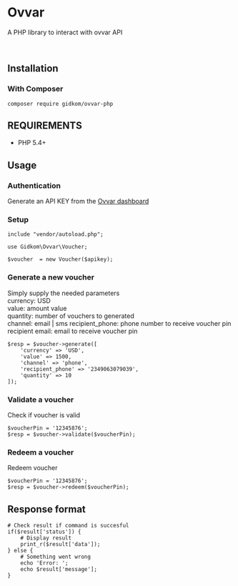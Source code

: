 # Ovvar

A PHP library to interact with ovvar API

&nbsp;
## Installation  

### With Composer

`composer require gidkom/ovvar-php`


## REQUIREMENTS

- PHP 5.4+

## Usage

### Authentication
Generate an API KEY from the [Ovvar dashboard](https://app.ovvar.com)


### Setup

```
include "vendor/autoload.php";

use Gidkom\Ovvar\Voucher;

$voucher  = new Voucher($apikey);
```

### Generate a new voucher
Simply supply the needed parameters  
currency: USD  
value: amount value  
quantity: number of vouchers to generated  
channel: email | sms
recipient_phone: phone number to receive voucher pin  
recipient email: email to receive voucher pin 

```
$resp = $voucher->generate([
    'currency' => 'USD',
    'value' => 1500,
    'channel' => 'phone',
    'recipient_phone' => '2349063079039',
    'quantity' => 10
]);
```

### Validate a voucher
Check if voucher is valid
```
$voucherPin = '12345876';
$resp = $voucher->validate($voucherPin);
```


### Redeem a voucher
Redeem voucher
```
$voucherPin = '12345876';
$resp = $voucher->redeem($voucherPin);

```


## Response format
```
# Check result if command is succesful
if($result['status']) {
    # Display result
    print_r($result['data']);
} else {
    # Something went wrong
    echo 'Error: ';
    echo $result['message'];
}

```